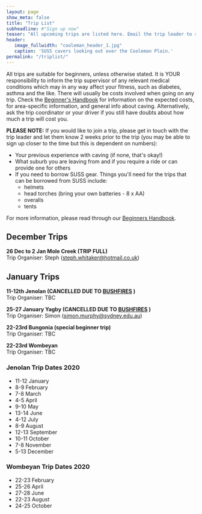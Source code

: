 ```yaml
---
layout: page
show_meta: false
title: "Trip List"
subheadline: #"Sign up now"
teaser: "All upcoming trips are listed here. Email the trip leader to sign up."
header:
   image_fullwidth: "cooleman_header_1.jpg"
   caption: 'SUSS cavers looking out over the Cooleman Plain.'
permalink: "/triplist/"
---
```


<!-- To Do convert this to auto genarage from a yaml file -->

All trips are suitable for beginners, unless otherwise stated.  It is YOUR responsibility to inform the trip supervisor of any relevant medical
conditions which may in any way affect your fitness, such as diabetes,
asthma and the like. There will usually be costs involved when going on any trip. Check the <a href="/assets/handbook.pdf">Beginner's Handbook</a>
for information on the expected costs, for area-specific information, and general info about caving. Alternatively, ask the trip coordinator or your driver
if you still have doubts about how much a trip will cost you.

**PLEASE NOTE:**
If you would like to join a trip, please get in touch with the trip leader and let them know 2 weeks prior to the trip (you may be able to sign up closer to the time but this is dependent on numbers):

-   Your previous experience with caving (if none, that's okay!)
-   What suburb you are leaving from and if you require a ride or can provide one for others
-   If you need to borrow SUSS gear. Things you'll need for the trips that can be borrowed from SUSS include:
    -   helmets
    -   head torches (bring your own batteries - 8 x AA)
    -   overalls
    -   tents

For more information, please read through our [Beginners Handbook](/assets/handbook.pdf).

## December Trips  

**26 Dec to 2 Jan Mole Creek (TRIP FULL)**  
Trip Organiser: Steph (steph.whitaker@hotmail.co.uk)

## January Trips 

**11-12th Jenolan (CANCELLED DUE TO [BUSHFIRES](https://www.rfs.nsw.gov.au/volunteer/support-your-local-brigade) )**   
Trip Organiser: TBC

**25-27 January Yagby (CANCELLED DUE TO [BUSHFIRES](https://www.rfs.nsw.gov.au/volunteer/support-your-local-brigade) )**  
Trip Organiser: Simon (simon.murphy@sydney.edu.au)

**22-23rd Bungonia (special beginner trip)**  
Trip Organiser: TBC

**22-23rd Wombeyan**  
Trip Organiser: TBC

### Jenolan Trip Dates 2020  

- 11-12 January
- 8-9 February
- 7-8 March
- 4-5 April
- 9-10 May
- 13-14 June
- 4-12 July 
- 8-9 August
- 12-13 September
- 10-11 October
- 7-8 November
- 5-13 December

### Wombeyan Trip Dates 2020

- 22-23 February
- 25-26 April
- 27-28 June
- 22-23 August
- 24-25 October
